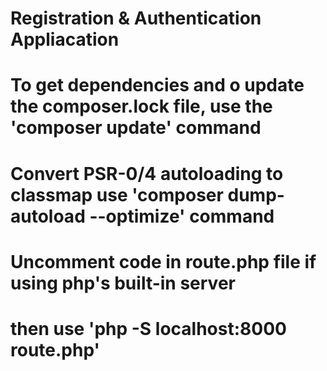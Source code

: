 # Registration & Authentication Appliacation
# To get dependencies and o update the composer.lock file, use the 'composer update' command
# Convert PSR-0/4 autoloading to classmap use 'composer dump-autoload --optimize' command
# Uncomment code in route.php file if using php's built-in server 
# then use 'php -S localhost:8000 route.php'
